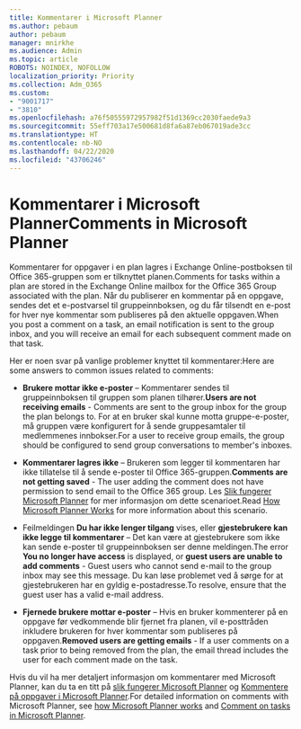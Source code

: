```yaml
---
title: Kommentarer i Microsoft Planner
ms.author: pebaum
author: pebaum
manager: mnirkhe
ms.audience: Admin
ms.topic: article
ROBOTS: NOINDEX, NOFOLLOW
localization_priority: Priority
ms.collection: Adm_O365
ms.custom:
- "9001717"
- "3810"
ms.openlocfilehash: a76f50555972957982f51d1369cc2030faede9a3
ms.sourcegitcommit: 55eff703a17e500681d8fa6a87eb067019ade3cc
ms.translationtype: HT
ms.contentlocale: nb-NO
ms.lasthandoff: 04/22/2020
ms.locfileid: "43706246"
---
```

# <a name="comments-in-microsoft-planner"></a><span data-ttu-id="8e6ef-102">Kommentarer i Microsoft Planner</span><span class="sxs-lookup"><span data-stu-id="8e6ef-102">Comments in Microsoft Planner</span></span>

<span data-ttu-id="8e6ef-103">Kommentarer for oppgaver i en plan lagres i Exchange Online-postboksen til Office 365-gruppen som er tilknyttet planen.</span><span class="sxs-lookup"><span data-stu-id="8e6ef-103">Comments for tasks within a plan are stored in the Exchange Online mailbox for the Office 365 Group associated with the plan.</span></span>  <span data-ttu-id="8e6ef-104">Når du publiserer en kommentar på en oppgave, sendes det et e-postvarsel til gruppeinnboksen, og du får tilsendt en e-post for hver nye kommentar som publiseres på den aktuelle oppgaven.</span><span class="sxs-lookup"><span data-stu-id="8e6ef-104">When you post a comment on a task, an email notification is sent to the group inbox, and you will receive an email for each subsequent comment made on that task.</span></span>

<span data-ttu-id="8e6ef-105">Her er noen svar på vanlige problemer knyttet til kommentarer:</span><span class="sxs-lookup"><span data-stu-id="8e6ef-105">Here are some answers to common issues related to comments:</span></span>

- <span data-ttu-id="8e6ef-106">**Brukere mottar ikke e-poster** – Kommentarer sendes til gruppeinnboksen til gruppen som planen tilhører.</span><span class="sxs-lookup"><span data-stu-id="8e6ef-106">**Users are not receiving emails** - Comments are sent to the group inbox for the group the plan belongs to.</span></span> <span data-ttu-id="8e6ef-107">For at en bruker skal kunne motta gruppe-e-poster, må gruppen være konfigurert for å sende gruppesamtaler til medlemmenes innbokser.</span><span class="sxs-lookup"><span data-stu-id="8e6ef-107">For a user to receive group emails, the group should be configured to send group conversations to member's inboxes.</span></span>

- <span data-ttu-id="8e6ef-108">**Kommentarer lagres ikke** – Brukeren som legger til kommentaren har ikke tillatelse til å sende e-poster til Office 365-gruppen.</span><span class="sxs-lookup"><span data-stu-id="8e6ef-108">**Comments are not getting saved** -  The user adding the comment does not have permission to send email to the Office 365 group.</span></span> <span data-ttu-id="8e6ef-109">Les [Slik fungerer Microsoft Planner](https://techcommunity.microsoft.com/t5/planner-blog/how-microsoft-planner-works/ba-p/1214736) for mer informasjon om dette scenarioet.</span><span class="sxs-lookup"><span data-stu-id="8e6ef-109">Read [How Microsoft Planner Works](https://techcommunity.microsoft.com/t5/planner-blog/how-microsoft-planner-works/ba-p/1214736) for more information about this scenario.</span></span>

- <span data-ttu-id="8e6ef-110">Feilmeldingen **Du har ikke lenger tilgang** vises, eller **gjestebrukere kan ikke legge til kommentarer** – Det kan være at gjestebrukere som ikke kan sende e-poster til gruppeinnboksen ser denne meldingen.</span><span class="sxs-lookup"><span data-stu-id="8e6ef-110">The error **You no longer have access** is displayed, or **guest users are unable to add comments** - Guest users who cannot send e-mail to the group inbox may see this message.</span></span> <span data-ttu-id="8e6ef-111">Du kan løse problemet ved å sørge for at gjestebrukeren har en gyldig e-postadresse.</span><span class="sxs-lookup"><span data-stu-id="8e6ef-111">To resolve, ensure that the guest user has a valid e-mail address.</span></span>

- <span data-ttu-id="8e6ef-112">**Fjernede brukere mottar e-poster** – Hvis en bruker kommenterer på en oppgave før vedkommende blir fjernet fra planen, vil e-posttråden inkludere brukeren for hver kommentar som publiseres på oppgaven.</span><span class="sxs-lookup"><span data-stu-id="8e6ef-112">**Removed users are getting emails** -  If a user comments on a task prior to being removed from the plan, the email thread includes the user for each comment made on the task.</span></span>

<span data-ttu-id="8e6ef-113">Hvis du vil ha mer detaljert informasjon om kommentarer med Microsoft Planner, kan du ta en titt på [slik fungerer Microsoft Planner](https://techcommunity.microsoft.com/t5/planner-blog/how-microsoft-planner-works/ba-p/1214736) og [Kommentere på oppgaver i Microsoft Planner](https://support.microsoft.com/office/comment-on-tasks-in-microsoft-planner-fd4aedde-7785-4cd0-96ee-122fbc9140e1).</span><span class="sxs-lookup"><span data-stu-id="8e6ef-113">For detailed information on comments with Microsoft Planner, see [how Microsoft Planner works](https://techcommunity.microsoft.com/t5/planner-blog/how-microsoft-planner-works/ba-p/1214736) and [Comment on tasks in Microsoft Planner](https://support.microsoft.com/office/comment-on-tasks-in-microsoft-planner-fd4aedde-7785-4cd0-96ee-122fbc9140e1).</span></span>
